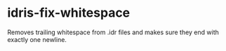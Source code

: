 # idris-fix-whitespace
Removes trailing whitespace from .idr files and makes sure they end with exactly one newline.
